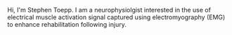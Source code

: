 Hi, I'm Stephen Toepp. I am a neurophysiolgist interested in the use of electrical muscle activation signal captured using electromyography (EMG) to enhance rehabilitation following injury.


<!---
Toepp31/Toepp31 is a ✨ special ✨ repository because its `README.md` (this file) appears on your GitHub profile.
You can click the Preview link to take a look at your changes.
--->

